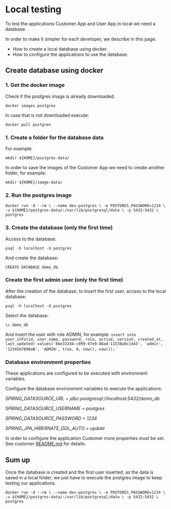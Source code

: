 # Local testing

To test the applications Customer App and User App in local we need a database.

In order to make it simpler for each developer, we describe in this page:
* How to create a local database using docker.
* How to configure the applications to use the database. 

## Create database using docker

### 1. Get the docker image 

Check if the postgres image is already downloaded:

`docker images postgres`

In case that is not downloaded execute:

`docker pull postgres`

### 1. Create a folder for the database data

For example:

`mkdir ${HOME}/postgres-data/`

In order to save the images of the Customer App we need to create another folder, for example:

`mkdir ${HOME}/image-data/`

### 2. Run the postgres image

`docker run -d --rm \
--name dev-postgres \
-e POSTGRES_PASSWORD=1234 \
-v ${HOME}/postgres-data/:/var/lib/postgresql/data \
-p 5432:5432 \
postgres`

### 3. Create the database (only the first time)

Access to the database:

`psql -h localhost -U postgres `

And create the database:

`CREATE DATABASE demo_db`

### Create the first admin user  (only the first time)

After the creation of the database, to insert the first user, access to the local database:

`psql -h localhost -U postgres`

Select the database:

`\c demo_db`

And insert the user with role ADMIN, for example:
`insert into user_info(id, user_name, password, role, active, version, created_at, last_updated)
values('8be33244-c099-47e9-86ad-11538a8c1443', 'admin', '1234567890aB', 'ADMIN', true, 0, now(), now());`
`
### Database environment properties

These applications are configured to be executed with environment variables.

Configure the database environment variables to execute the applications:

_SPRING_DATASOURCE_URL = jdbc:postgresql://localhost:5432/demo_db_

_SPRING_DATASOURCE_USERNAME = postgres_

_SPRING_DATASOURCE_PASSWORD = 1234_

_SPRING_JPA_HIBERNATE_DDL_AUTO = update_

In order to configure the application Customer more properties must be set. See customer [README.md](./customer/README.md) for details.

## Sum up

Once the database is created and the first user inserted, as the data is saved in a local folder, we just have to execute the postgres image to keep testing our applications. 

`docker run -d --rm \
--name dev-postgres \
-e POSTGRES_PASSWORD=1234 \
-v ${HOME}/postgres-data/:/var/lib/postgresql/data \
-p 5432:5432 \
postgres`
